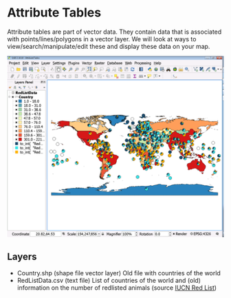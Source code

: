 # Attribute Tables

Attribute tables are part of vector data. They contain data that is associated with points/lines/polygons in a vector layer. We will look at ways to view/search/manipulate/edit these and display these data on your map.

![screen shot from practical](https://github.com/cyesson/Training/blob/master/GIS/AttributeTables/AttributeTables-screenshot.png)

## Layers

* Country.shp (shape file vector layer) Old file with countries of the world
* RedListData.csv (text file) List of countries of the world and (old) information on the number of redlisted animals (source [IUCN Red List](http://www.iucnredlist.org/))


